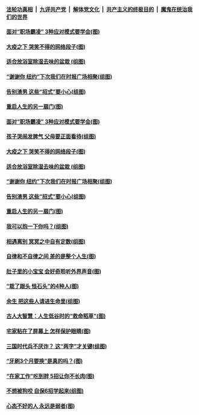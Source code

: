 

####  [法轮功真相](../../../../basic/blob/master/README.md?t=05042101) &nbsp;|&nbsp; [九评共产党](../../../../9ping.md/blob/master/README.md?t=05042101) &nbsp;|&nbsp; [解体党文化](../../../../jtdwh.md/blob/master/README.md?t=05042101)  &nbsp;|&nbsp; [共产主义的终极目的](../../../../gczydzjmd.md/blob/master/README.md?t=05042101) &nbsp;|&nbsp; [魔鬼在统治我们的世界](../../../../mgztzwmdsj.md/blob/master/README.md?t=05042101) 

#### [面对“职场霸凌” 3种应对模式要学会(图)](../pages/p8/930802.md?t=05042101) 

#### [大疫之下 哭笑不得的网络段子(图)](../pages/p8/931989.md?t=05042101) 

#### [适合放浴室除湿去味的盆栽 (组图)](../pages/p8/931888.md?t=05042101) 

#### [“谢谢你 纽约”下次我们在时报广场相聚(组图)](../pages/p8/931469.md?t=05042101) 

#### [告别渣男 这些“招式”要小心(组图)](../pages/p8/930798.md?t=05042101) 

#### [重启人生的另一扇门(图)](../pages/p8/931472.md?t=05042101) 

#### [面对“职场霸凌” 3种应对模式要学会(图)](../pages/p8/930802.md?t=05042101) 

#### [孩子哭闹发脾气 父母要正面看待(组图)](../pages/p8/931995.md?t=05042101) 

#### [大疫之下 哭笑不得的网络段子(图)](../pages/p8/931989.md?t=05042101) 

#### [适合放浴室除湿去味的盆栽 (组图)](../pages/p8/931888.md?t=05042101) 

#### [“谢谢你 纽约”下次我们在时报广场相聚(组图)](../pages/p8/931469.md?t=05042101) 

#### [告别渣男 这些“招式”要小心(组图)](../pages/p8/930798.md?t=05042101) 

#### [重启人生的另一扇门(图)](../pages/p8/931472.md?t=05042101) 

#### [我可以抱一下你吗？(组图)](../pages/p8/931928.md?t=05042101) 

#### [相遇离别 冥冥之中自有定数(组图)](../pages/p8/930565.md?t=05042101) 

#### [自律和不自律之间 差的是整个人生(图)](../pages/p8/931478.md?t=05042101) 

#### [肚子里的小宝宝 会好奇聆听外界声音(图)](../pages/p8/931819.md?t=05042101) 

#### [“栽了跟头 怪石头”的4种人(图)](../pages/p8/931187.md?t=05042101) 

#### [余生 把这些人请进生命里(组图)](../pages/p8/931498.md?t=05042101) 

#### [古人大智慧：人生低谷时的“救命稻草”(图)](../pages/p8/931816.md?t=05042101) 

#### [宅家粘在了屏幕上 怎样保护眼睛(图)](../pages/p8/931835.md?t=05042101) 

#### [三国时代兵不厌诈？ 这“两字”才关键(组图)](../pages/p8/931572.md?t=05042101) 

#### [“牙刷3个月要换”是真的吗？(图)](../pages/p8/931585.md?t=05042101) 

#### [“在家工作”吃到胖 5招让你不长肉(图)](../pages/p8/931736.md?t=05042101) 

#### [不想被狗咬 自保6招学起来(组图)](../pages/p8/931088.md?t=05042101) 

#### [心态不好的人 永远是弱者(图)](../pages/p8/931482.md?t=05042101) 

